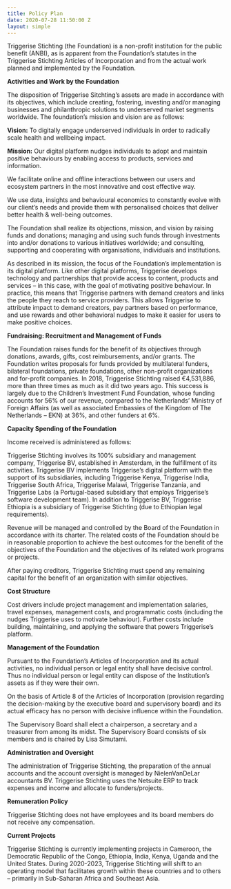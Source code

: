 ```yaml
---
title: Policy Plan
date: 2020-07-28 11:50:00 Z
layout: simple
---
```


Triggerise Stichting (the Foundation) is a non-profit institution for the public benefit (ANBI), as is apparent from the Foundation’s statutes in the Triggerise Stichting Articles of Incorporation and from the actual work planned and implemented by the Foundation.

**Activities and Work by the Foundation**

The disposition of Triggerise Sitchting’s assets are made in accordance with its objectives, which include creating, fostering, investing and/or managing businesses and philanthropic solutions to underserved market segments worldwide. The foundation’s mission and vision are as follows:

**Vision:** To digitally engage underserved individuals in order to radically scale health and wellbeing impact.

**Mission:** Our digital platform nudges individuals to adopt and maintain positive behaviours by enabling access to products, services and information.

We facilitate online and offline interactions between our users and ecosystem partners in the most innovative and cost effective way.

We use data, insights and behavioural economics to constantly evolve with our client’s needs and provide them with personalised choices that deliver better health & well-being outcomes.

The Foundation shall realize its objections, mission, and vision by raising funds and donations; managing and using such funds through investments into and/or donations to various initiatives worldwide; and consulting, supporting and cooperating with organisations, individuals and institutions.

As described in its mission, the focus of the Foundation’s implementation is its digital platform. Like other digital platforms, Triggerise develops technology and partnerships that provide access to content, products and services – in this case, with the goal of motivating positive behaviour. In practice, this means that Triggerise partners with demand creators and links the people they reach to service providers. This allows Triggerise to attribute impact to demand creators, pay partners based on performance, and use rewards and other behavioral nudges to make it easier for users to make positive choices. 

**Fundraising: Recruitment and Management of Funds**

The Foundation raises funds for the benefit of its objectives through donations, awards, gifts, cost reimbursements, and/or grants. The Foundation writes proposals for funds provided by multilateral funders, bilateral foundations, private foundations, other non-profit organizations and for-profit companies. In 2018, Triggerise Stichting raised €4,531,886, more than three times as much as it did two years ago. This success is largely due to the Children’s Investment Fund Foundation, whose funding accounts for 56% of our revenue, compared to the Netherlands’ Ministry of Foreign Affairs (as well as associated Embassies of the Kingdom of The Netherlands – EKN) at 36%, and other funders at 6%.

**Capacity Spending of the Foundation**

Income received is administered as follows:

Triggerise Stichting involves its 100% subsidiary and management company, Triggerise BV, established in Amsterdam, in the fulfillment of its activities. Triggerise BV implements Triggerise’s digital platform with the support of its subsidiaries, including Triggerise Kenya, Triggerise India, Triggerise South Africa, Triggerise Malawi, Triggerise Tanzania, and Triggerise Labs (a Portugal-based subsidiary that employs Triggerise’s software development team). In addition to Triggerise BV, Triggerise Ethiopia is a subsidiary of Triggerise Stichting (due to Ethiopian legal requirements).

Revenue will be managed and controlled by the Board of the Foundation in accordance with its charter. The related costs of the Foundation should be in reasonable proportion to achieve the best outcomes for the benefit of the objectives of the Foundation and the objectives of its related work programs or projects.

After paying creditors, Triggerise Stichting must spend any remaining capital for the benefit of an organization with similar objectives.

**Cost Structure**

Cost drivers include project management and implementation salaries, travel expenses, management costs, and programmatic costs (including the nudges Triggerise uses to motivate behaviour). Further costs include building, maintaining, and applying the software that powers Triggerise’s platform.

**Management of the Foundation**

Pursuant to the Foundation’s Articles of Incorporation and its actual activities, no individual person or legal entity shall have decisive control. Thus no individual person or legal entity can dispose of the Institution’s assets as if they were their own.

On the basis of Article 8 of the Articles of Incorporation (provision regarding the decision-making by the executive board and supervisory board) and its actual efficacy has no person with decisive influence within the Foundation.

The Supervisory Board shall elect a chairperson, a secretary and a treasurer from among its midst. The Supervisory Board consists of six members and is chaired by Lisa Simutami.

**Administration and Oversight**

The administration of Triggerise Stichting, the preparation of the annual accounts and the account oversight is managed by NielenVanDeLar accountants BV. Triggerise Stichting uses the Netsuite ERP to track expenses and income and allocate to funders/projects.

**Remuneration Policy**

Triggerise Stichting does not have employees and its board members do not receive any compensation.

**Current Projects**

Triggerise Stichting is currently implementing projects in Cameroon, the Democratic Republic of the Congo, Ethiopia, India, Kenya, Uganda and the United States. During 2020-2023, Triggerise Stichting will shift to an operating model that facilitates growth within these countries and to others – primarily in Sub-Saharan Africa and Southeast Asia.